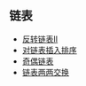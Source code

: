 ## 链表
* [反转链表II](reverseBetween.md)
* [对链表插入排序](insertionSortList.md)
* [奇偶链表](oddEvenList.md)
* [链表两两交换](swapPairs.md)

 
